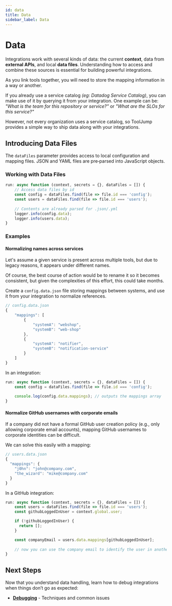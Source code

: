 ```yaml
---
id: data
title: Data
sidebar_label: Data
---
```


# Data

Integrations work with several kinds of data: the current **context**, data from **external APIs**, and local **data files**. Understanding how to access and combine these sources is essential for building powerful integrations.

As you link tools together, you will need to store the mapping information in a way or another.

If you already use a service catalog *(eg: Datadog Service Catalog)*, you can make use of it by querying it from your integration. One example can be: *"What is the team for this repository or service?"* or *"What are the SLOs for this service?"*

However, not every organization uses a service catalog, so ToolJump provides a simple way to ship data along with your integrations.

## Introducing Data Files

The `dataFiles` parameter provides access to local configuration and mapping files. JSON and YAML files are pre‑parsed into JavaScript objects.

### Working with Data Files

```javascript
run: async function (context, secrets = {}, dataFiles = []) {
    // Access data files by id
    const config = dataFiles.find(file => file.id === 'config');
    const users = dataFiles.find(file => file.id === 'users');
    
    // Contents are already parsed for .json/.yml
    logger.info(config.data);
    logger.info(users.data);
}
```

### Examples

#### Normalizing names across services

Let's assume a given service is present across multiple tools, but due to legacy reasons, it appears under different names.

Of course, the best course of action would be to rename it so it becomes consistent, but given the complexities of this effort, this could take months.

Create a `config.data.json` file storing mappings between systems, and use it from your integration to normalize references.

```javascript
// config.data.json
{
    "mappings": [
        {
            "systemA": "webshop",
            "systemB": "web-shop"
        },
        {
            "systemA": "notifier",
            "systemB": "notification-service"
        }
    ]
}
```

In an integration:
```javascript
run: async function (context, secrets = {}, dataFiles = []) {
    const config = dataFiles.find(file => file.id === 'config');
    
    console.log(config.data.mappings); // outputs the mappings array
}
```

#### Normalize GitHub usernames with corporate emails

If a company did not have a formal GitHub user creation policy (e.g., only allowing corporate email accounts), mapping GitHub usernames to corporate identities can be difficult.

We can solve this easily with a mapping:

```javascript
// users.data.json
{
  "mappings": {
    "j0hn": "john@company.com",
    "the_wizard": "mike@company.com"
  }
}
```
In a GitHub integration:
```javascript
run: async function (context, secrets = {}, dataFiles = []) {
    const users = dataFiles.find(file => file.id === 'users');
    const githubLoggedInUser = context.global.user;

    if (!githubLoggedInUser) {
      return [];
    }

    const companyEmail = users.data.mappings[githubLoggedInUser];
    
    // now you can use the company email to identify the user in another tool
}
```

## Next Steps

Now that you understand data handling, learn how to debug integrations when things don’t go as expected:
- **[Debugging](./debugging.md)** - Techniques and common issues
